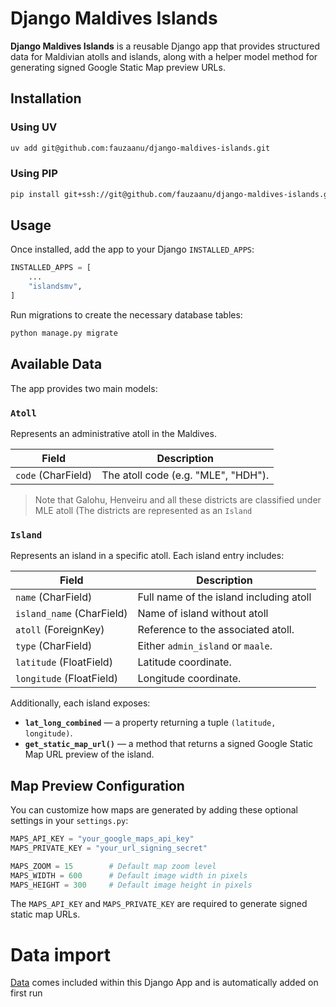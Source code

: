 # Django Maldives Islands

**Django Maldives Islands** is a reusable Django app that provides structured data for Maldivian atolls and islands, along with a helper model method for generating signed Google Static Map preview URLs.

## Installation

### Using UV

```bash
uv add git@github.com:fauzaanu/django-maldives-islands.git
```

### Using PIP

```bash
pip install git+ssh://git@github.com/fauzaanu/django-maldives-islands.git
```

## Usage

Once installed, add the app to your Django `INSTALLED_APPS`:

```python
INSTALLED_APPS = [
    ...
    "islandsmv",
]
```

Run migrations to create the necessary database tables:

```bash
python manage.py migrate
```

## Available Data

The app provides two main models:

### `Atoll`

Represents an administrative atoll in the Maldives.

| Field              | Description                        |
| ------------------ | ---------------------------------- |
| `code` (CharField) | The atoll code (e.g. "MLE", "HDH"). |

> Note that Galohu, Henveiru and all these districts are classified under MLE atoll (The districts are represented as an `Island`

### `Island`

Represents an island in a specific atoll. Each island entry includes:

| Field                     | Description                        |
| ------------------------- | ---------------------------------- |
| `name` (CharField)        | Full name of the island including atoll           |
| `island_name` (CharField) | Name of island without atoll           |
| `atoll` (ForeignKey)      | Reference to the associated atoll. |
| `type` (CharField)        | Either `admin_island` or `maale`.  |
| `latitude` (FloatField)   | Latitude coordinate.               |
| `longitude` (FloatField)  | Longitude coordinate.              |

Additionally, each island exposes:

* **`lat_long_combined`** — a property returning a tuple `(latitude, longitude)`.
* **`get_static_map_url()`** — a method that returns a signed Google Static Map URL preview of the island.

## Map Preview Configuration

You can customize how maps are generated by adding these optional settings in your `settings.py`:

```python
MAPS_API_KEY = "your_google_maps_api_key"
MAPS_PRIVATE_KEY = "your_url_signing_secret"

MAPS_ZOOM = 15        # Default map zoom level
MAPS_WIDTH = 600      # Default image width in pixels
MAPS_HEIGHT = 300     # Default image height in pixels
```

The `MAPS_API_KEY` and `MAPS_PRIVATE_KEY` are required to generate signed static map URLs.

# Data import

[Data](https://github.com/fauzaanu/django-maldives-islands/blob/main/src/islandsmv/fixtures/island.json) comes included within this Django App and is automatically added on first run

